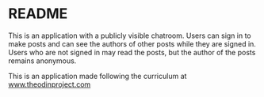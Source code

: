 # README

This is an application with a publicly visible chatroom. Users can sign in to make posts and can see the authors of other posts while they are signed in. Users who are not signed in may read the posts, but the author of the posts remains anonymous.

This is an application made following the curriculum at www.theodinproject.com